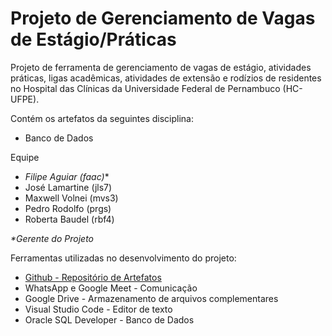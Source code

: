 # Projeto de Gerenciamento de Vagas de Estágio/Práticas
Projeto de ferramenta de gerenciamento de vagas de estágio, atividades práticas, ligas acadêmicas, atividades de extensão e rodízios de residentes no Hospital das Clínicas da Universidade Federal de Pernambuco (HC-UFPE).

Contém os artefatos da seguintes disciplina:

* Banco de Dados

Equipe

* _Filipe Aguiar (faac)_*
* José Lamartine (jls7)
* Maxwell Volnei (mvs3)
* Pedro Rodolfo (prgs)
* Roberta Baudel (rbf4)
  
_*Gerente do Projeto_

Ferramentas utilizadas no desenvolvimento do projeto:

* [Github - Repositório de Artefatos](https://github.com/prgsouza/bd)
* WhatsApp e Google Meet - Comunicação
* Google Drive - Armazenamento de arquivos complementares
* Visual Studio Code - Editor de texto
* Oracle SQL Developer - Banco de Dados
